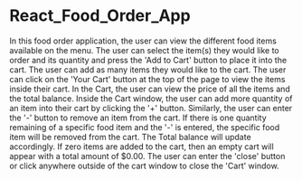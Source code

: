 # React_Food_Order_App

In this food order application, the user can view the different food items available on the menu. The user can select the item(s) they would like to order and its quantity and press the 'Add to Cart' button to place it into the cart. The user can add as many items they would like to the cart. The user can click on the 'Your Cart' button at the top of the page to view the items inside their cart. In the Cart, the user can view the price of all the items and the total balance. Inside the Cart window, the user can add more quantity of an item into their cart by clicking the '+' button. Similarly, the user can enter the '-'  button to remove an item from the cart. If there is one quantity remaining of a specific food item and the '-' is entered, the specific food item will be removed from the cart. The Total balance will update accordingly. If zero items are added to the cart, then an empty cart will appear with a total amount of $0.00. The user can enter the 'close' button or click anywhere outside of the cart window to close the 'Cart' window. 

